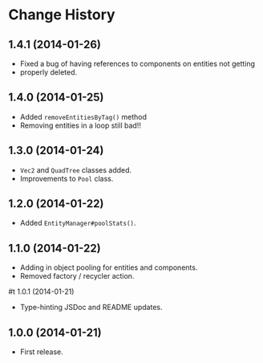 # Change History

## 1.4.1 (2014-01-26)

* Fixed a bug of having references to components on entities not getting
* properly deleted.

## 1.4.0 (2014-01-25)

* Added `removeEntitiesByTag()` method
* Removing entities in a loop still bad!!

## 1.3.0 (2014-01-24)

* `Vec2` and `QuadTree` classes added.
* Improvements to `Pool` class.

## 1.2.0 (2014-01-22)

* Added `EntityManager#poolStats()`.

## 1.1.0 (2014-01-22)

* Adding in object pooling for entities and components.
* Removed factory / recycler action.

#t 1.0.1 (2014-01-21)

* Type-hinting JSDoc and README updates.

## 1.0.0 (2014-01-21)

* First release.
